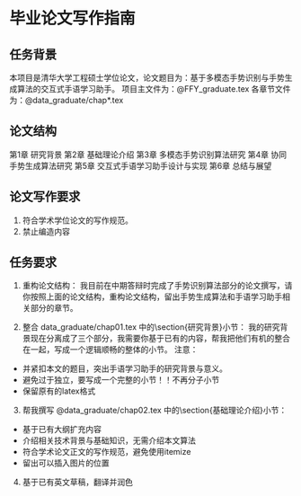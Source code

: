 # 毕业论文写作指南

## 任务背景
本项目是清华大学工程硕士学位论文，论文题目为：基于多模态手势识别与手势生成算法的交互式手语学习助手。
项目主文件为：@FFY_graduate.tex
各章节文件为：@data_graduate/chap*.tex


## 论文结构
第1章 研究背景
第2章 基础理论介绍
第3章 多模态手势识别算法研究
第4章 协同手势生成算法研究
第5章 交互式手语学习助手设计与实现
第6章 总结与展望

## 论文写作要求
1. 符合学术学位论文的写作规范。
2. 禁止编造内容

## 任务要求
1. 重构论文结构：
我目前在中期答辩时完成了手势识别算法部分的论文撰写，请你按照上面的论文结构，重构论文结构，留出手势生成算法和手语学习助手相关部分的章节。

2. 整合 data_graduate/chap01.tex 中的\section{研究背景}小节：
我的研究背景现在分离成了三个部分，我需要你基于已有的内容，帮我把他们有机的整合在一起，写成一个逻辑顺畅的整体的小节。
注意：
- 并紧扣本文的题目，突出手语学习助手的研究背景与意义。
- 避免过于独立，要写成一个完整的小节！！不再分子小节
- 保留原有的latex格式

3. 帮我撰写 @data_graduate/chap02.tex 中的\section{基础理论介绍}小节：
- 基于已有大纲扩充内容
- 介绍相关技术背景与基础知识，无需介绍本文算法
- 符合学术论文正文的写作规范，避免使用itemize
- 留出可以插入图片的位置

4. 基于已有英文草稿，翻译并润色